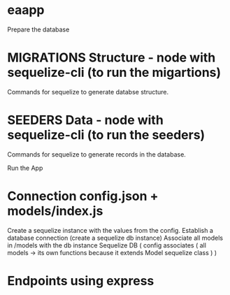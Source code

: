 # eaapp




Prepare the database
# MIGRATIONS Structure - node with sequelize-cli (to run the migartions)
Commands for sequelize to generate databse structure.
# SEEDERS Data - node with sequelize-cli (to run the seeders)
Commands for sequelize to generate records in the database.



Run the App
# Connection config.json + models/index.js
Create a sequelize instance with the values from the config.
Establish a database connection (create a sequelize db instance)
Associate all models in /models with the db instance
Sequelize DB (
    config
    associates (
        all models -> its own functions because it extends Model sequelize class
    )
)

# Endpoints using express

